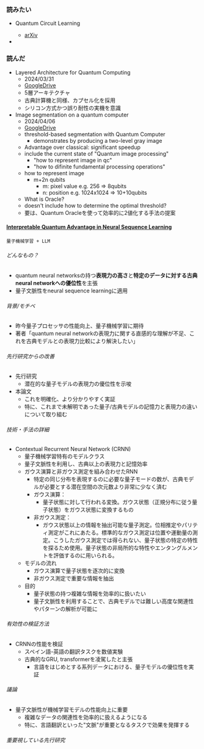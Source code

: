 ### 読みたい
- Quantum Circuit Learning
	- [arXiv](https://arxiv.org/abs/1803.00745)

- 

### 読んだ
- Layered Architecture for Quantum Computing 
	- 2024/03/31
	- [GoogleDrive](https://drive.google.com/file/d/1Of8XyFItiDAAfOfdq6MS4VLQlGOxLe3X/view?usp=drive_link)
	- 5層アーキテクチャ
	- 古典計算機と同様、カプセル化を採用
	- シリコン方式かつ誤り耐性の実機を意識
- Image segmentation on a quantum computer
	- 2024/04/06
	- [GoogleDrive](https://drive.google.com/file/d/1PC4L7Oii3KphdWYmdAnWvckWwJfdU6Oz/view?usp=drive_link)
	- threshold-based segmentation with Quantum Computer
		- demonstrates by producing a two-level gray image 
	- Advantage over classical: significant speedup 
	- include the current state of "Quantum image processing"
		- "how to represent image in qc"
		- "how to difinite fundamental processing operations"
	- how to represent image
		- m+2n qubits
			- m: pixel value    e.g. 256 => 8qubits
			- n: position    e.g. 1024x1024 => 10+10qubits
	- What is Oracle?
	- doesn't include how to determine the optimal threshold?
	- 要は、Quantum Oracleを使って効率的に2値化する手法の提案

#### [Interpretable Quantum Advantage in Neural Sequence Learning](https://journals.aps.org/prxquantum/abstract/10.1103/PRXQuantum.4.020338)
	量子機械学習 + LLM
###### どんなもの？
- quantum neural networksの持つ**表現力の高さ**と**特定のデータに対する古典neural networkへの優位性**を主張
- 量子文脈性をneural sequence learningに適用
###### 背景/モチベ
- 昨今量子プロセッサの性能向上、量子機械学習に期待
- 著者「quantum neural networkの表現力に関する直感的な理解が不足、これを古典モデルとの表現力比較により解決したい」
###### 先行研究からの改善
- 先行研究
	- 潜在的な量子モデルの表現力の優位性を示唆
- 本論文
	- これを明確化、より分かりやすく実証
	- 特に、これまで未解明であった量子/古典モデルの記憶力と表現力の違いについて取り組む
###### 技術・手法の詳細
- Contextual Recurrent Neural Network (CRNN)
	- 量子機械学習特有のモデルクラス
	- 量子文脈性を利用し、古典以上の表現力と記憶効率
	- ガウス演算と非ガウス測定を組み合わせたRNN
		- 特定の同じ分布を表現するのに必要な量子モードの数が、古典モデルが必要とする潜在空間の次元数より非常に少なく済む
		- ガウス演算：
			- 量子状態に対して行われる変換。ガウス状態（正規分布に従う量子状態）をガウス状態に変換するもの
		- 非ガウス測定：
			- ガウス状態以上の情報を抽出可能な量子測定。位相推定やパリティ測定がこれにあたる。標準的なガウス測定は位置や運動量の測定。こうしたガウス測定では得られない、量子状態の特定の特性を探るため使用。量子状態の非局所的な特性やエンタングルメントを評価するのに用いられる。
	- モデルの流れ
		- ガウス演算で量子状態を逐次的に変換
		- 非ガウス測定で重要な情報を抽出
	- 目的
		- 量子状態の持つ複雑な情報を効率的に扱いたい
		- 量子文脈性を利用することで、古典モデルでは難しい高度な関連性やパターンの解析が可能に
###### 有効性の検証方法
- CRNNの性能を検証
	- スペイン語-英語の翻訳タスクを数値実験
	- 古典的なGRU, transformerを凌駕したと主張
		- 言語をはじめとする系列データにおける、量子モデルの優位性を実証
###### 議論
- 量子文脈性が機械学習モデルの性能向上に重要
	- 複雑なデータの関連性を効率的に扱えるようになる
	- 特に、言語翻訳といった"文脈"が重要となるタスクで効果を発揮する
###### 重要視している先行研究

